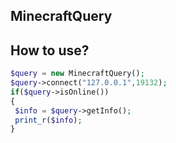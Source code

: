 ## MinecraftQuery
## How to use?
```php
$query = new MinecraftQuery();
$query->connect("127.0.0.1",19132);
if($query->isOnline())
{
 $info = $query->getInfo();
 print_r($info);
}
```